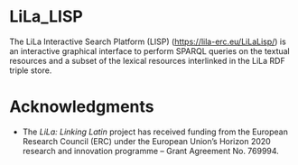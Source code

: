 # LiLa_LISP

The LiLa Interactive Search Platform (LISP) (<https://lila-erc.eu/LiLaLisp/>) is an interactive graphical interface to perform SPARQL queries on the textual resources and a subset of the lexical resources interlinked in the LiLa RDF triple store.

# Acknowledgments

  * The _LiLa: Linking Latin_ project has received funding from the European Research Council (ERC) under the European Union’s Horizon 2020 research and innovation programme – Grant Agreement No. 769994.
